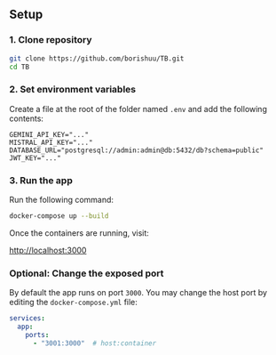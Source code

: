 ## Setup

### 1. Clone repository

```bash
git clone https://github.com/borishuu/TB.git
cd TB
```

### 2. Set environment variables

Create a file at the root of the folder named `.env` and add the following contents:

```
GEMINI_API_KEY="..."
MISTRAL_API_KEY="..."
DATABASE_URL="postgresql://admin:admin@db:5432/db?schema=public"
JWT_KEY="..."
```

### 3. Run the app

Run the following command:

```bash
docker-compose up --build
```

Once the containers are running, visit:

[http://localhost:3000](http://localhost:3000)


### Optional: Change the exposed port
By default the app runs on port `3000`. You may change the host port by editing the `docker-compose.yml` file:

```yml
services:
  app:
    ports:
      - "3001:3000"  # host:container
```